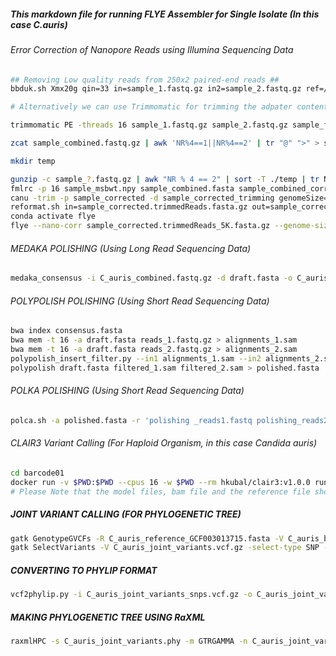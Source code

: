 ##### This markdown file for running FLYE Assembler for Single Isolate (In this case C.auris)
###### Error Correction of Nanopore Reads using Illumina Sequencing Data
```bash
## Removing Low quality reads from 250x2 paired-end reads ##
bbduk.sh Xmx20g qin=33 in=sample_1.fastq.gz in2=sample_2.fastq.gz ref=/home/nirmal/new-cluster/miniconda/envs/bbtools/bbtools/lib/resources/adapters.fa out=sample_1_trim.fastq.gz out2=sample_2_trim.fastq.gz ktrim=r k=23 mink=11 hdist=1 tpe tbo threads=16 qtrim=rl minlength=40 maq=30 trimq=10

# Alternatively we can use Trimmomatic for trimming the adpater content and low quality reads

trimmomatic PE -threads 16 sample_1.fastq.gz sample_2.fastq.gz sample_final_1.fastq.gz sample_trim_up_1.fastq.gz sample_final_2.fastq.gz sample_trim_up_2.fastq.gz ILLUMINACLIP:/home/nirmal/new-cluster/miniconda/envs/preprocessing/share/trimmomatic-0.39-2/adapters/TruSeq3-PE.fa:2:30:10:8:TRUE MINLEN:30 -phred33 && rm -r sample_trim_up*

zcat sample_combined.fastq.gz | awk 'NR%4==1||NR%4==2' | tr "@" ">" > sample_combined.fasta

mkdir temp

gunzip -c sample_?.fastq.gz | awk "NR % 4 == 2" | sort -T ./temp | tr NT TN | ropebwt2 -LR | tr NT TN | fmlrc-convert sample_msbwt.npy
fmlrc -p 16 sample_msbwt.npy sample_combined.fasta sample_combined_corrected.fasta
canu -trim -p sample_corrected -d sample_corrected_trimming genomeSize=12000000 -corrected -nanopore sample_combine_corrected.fasta -useGrid=false
reformat.sh in=sample_corrected.trimmedReads.fasta.gz out=sample_corrected.trimmedReads_5K.fasta.gz minLength=5000
conda activate flye
flye --nano-corr sample_corrected.trimmedReads_5K.fasta.gz --genome-size 12000000 -o C_auris_sample_flye_assembly -t 16 -i 4 --no-alt-contigs
```
###### MEDAKA POLISHING (Using Long Read Sequencing Data)
```bash
medaka_consensus -i C_auris_combined.fastq.gz -d draft.fasta -o C_auris_medaka_polish -t 32 -m r1041_e82_260bps_sup_g632
```
###### POLYPOLISH POLISHING (Using Short Read Sequencing Data)
```bash
bwa index consensus.fasta
bwa mem -t 16 -a draft.fasta reads_1.fastq.gz > alignments_1.sam
bwa mem -t 16 -a draft.fasta reads_2.fastq.gz > alignments_2.sam
polypolish_insert_filter.py --in1 alignments_1.sam --in2 alignments_2.sam --out1 filtered_1.sam --out2 filtered_2.sam
polypolish draft.fasta filtered_1.sam filtered_2.sam > polished.fasta
```
###### POLKA POLISHING (Using Short Read Sequencing Data)
```bash
polca.sh -a polished.fasta -r 'polishing _reads1.fastq polishing_reads2.fastq' -t 16 -m 160G
```
###### CLAIR3 Variant Calling (For Haploid Organism, in this case Candida auris)
```bash
cd barcode01
docker run -v $PWD:$PWD --cpus 16 -w $PWD --rm hkubal/clair3:v1.0.0 run_clair3.sh --bam_fn="$PWD/barcode04_sorted.bam" --ref_fn="$PWD/C_auris_reference_GCF003013715.fasta" --threads="16"  --platform="ont" --model_path="$PWD/r1041_e82_260bps_sup_g632" --output="$PWD/C_auris_barcode04_clair3_variant_calling" --ctg_name="NC_072812.1,NC_072813.1,NC_072814.1,NC_072815.1,NC_072816.1,NC_072817.1,NC_072818.1" --no_phasing_for_fa --include_all_ctgs --haploid_precise --gvcf
# Please Note that the model files, bam file and the reference file should be in the same folder. Also please make a index file of the reference before running clair3
```
##### JOINT VARIANT CALLING (FOR PHYLOGENETIC TREE)
```bash
gatk GenotypeGVCFs -R C_auris_reference_GCF003013715.fasta -V C_auris_barcode01_variants.vcf.gz -V C_auris_barcode02_variants.vcf.gz ... -O C_auris_joint_variants.vcf.gz
gatk SelectVariants -V C_auris_joint_variants.vcf.gz -select-type SNP -O C_auris_joint_variants_snps.vcf.gz
```
##### CONVERTING TO PHYLIP FORMAT
```bash
vcf2phylip.py -i C_auris_joint_variants_snps.vcf.gz -o C_auris_joint_variants.phy
```
##### MAKING PHYLOGENETIC TREE USING RaXML
```bash
raxmlHPC -s C_auris_joint_variants.phy -m GTRGAMMA -n C_auris_joint_variants.tree
```
